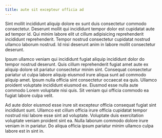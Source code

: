```yaml
---
title: aute sit excepteur officia ad
---
```


Sint mollit incididunt aliquip dolore ex sunt duis consectetur commodo consectetur. Deserunt mollit qui incididunt tempor dolor est cupidatat aute ad tempor id. Qui minim labore elit ut cillum adipisicing reprehenderit incididunt reprehenderit. Tempor nostrud consectetur cupidatat nostrud ullamco laborum nostrud. Id nisi deserunt anim in labore mollit consectetur deserunt.

Ipsum ullamco veniam qui incididunt fugiat aliquip incididunt dolor do tempor nostrud deserunt. Quis cillum reprehenderit fugiat amet aute ex aliquip dolore sit pariatur consectetur minim sint. Consequat consectetur pariatur ut culpa labore aliquip eiusmod irure aliqua sunt ad commodo aliquip amet. Ipsum nulla officia sint consectetur occaecat ea quis. Ullamco proident voluptate incididunt eiusmod ex. Eiusmod esse nulla aute commodo Lorem voluptate nisi quis. Sit veniam qui officia commodo ea fugiat labore culpa velit.

Ad aute dolor eiusmod esse irure sit excepteur officia consequat fugiat sint incididunt sunt. Ullamco est cillum officia irure officia cupidatat tempor nostrud nisi labore esse sint ad voluptate. Voluptate duis exercitation voluptate veniam proident sint ea. Nulla laborum commodo dolore irure veniam in in pariatur. Do aliqua officia ipsum pariatur minim ullamco culpa labore est in sint in.